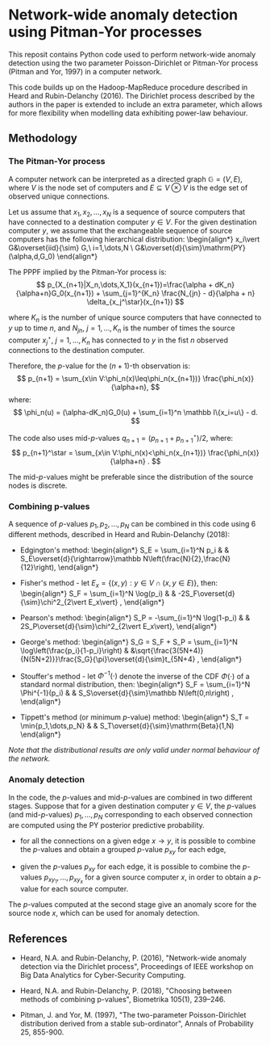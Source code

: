# Network-wide anomaly detection using Pitman-Yor processes

This reposit contains Python code used to perform network-wide anomaly detection using the two parameter Poisson-Dirichlet or Pitman-Yor process (Pitman and Yor, 1997) in a computer network. 

This code builds up on the Hadoop-MapReduce procedure described in Heard and Rubin-Delanchy (2016). The Dirichlet process described by the authors in the paper is extended to include an extra parameter, which allows for more flexibility when modelling data exhibiting power-law behaviour.

## Methodology

### The Pitman-Yor process

A computer network can be interpreted as a directed graph $\mathbb{G}=(V,E)$, where $V$ is the node set of computers and $E\subseteq V\otimes V$ is the edge set of observed unique connections. 

Let us assume that $x_1,x_2,\dots,x_N$ is a sequence of source computers that have connected to a destination computer $y\in V$. For the given destination computer $y$, we assume that the exchangeable sequence of source computers has the following hierarchical distribution:
\begin{align*}
 x_i\vert G&\overset{iid}{\sim} G,\ i=1,\dots,N \\
 G&\overset{d}{\sim}\mathrm{PY}(\alpha,d,G_0)
\end{align*}

The PPPF implied by the Pitman-Yor process is:
$$ p_{X_{n+1}|X_n,\dots,X_1}(x_{n+1})=\frac{\alpha + dK_n}{\alpha+n}G_0(x_{n+1}) + \sum_{j=1}^{K_n} \frac{N_{jn} - d}{\alpha + n} \delta_{x_j^\star}(x_{n+1}) $$

where $K_n$ is the number of unique source computers that have connected to $y$ up to time $n$, and $N_{jn},\ j=1,\dots,K_n$ is the number of times the source computer $x_j^\star,\ j=1,\dots,K_n$ has connected to $y$ in the fist $n$ observed connections to the destination computer. 

Therefore, the $p$-value for the $(n+1)$-th observation is: 
$$ p_{n+1} = \sum_{x\in V:\phi_n(x)\leq\phi_n(x_{n+1})} \frac{\phi_n(x)}{\alpha+n}, $$
where:
$$ \phi_n(u) = (\alpha-dK_n)G_0(u) + \sum_{i=1}^n \mathbb I\{x_i=u\} - d. $$

The code also uses mid-$p$-values $q_{n+1}=(p_{n+1}+p_{n+1}^\star)/2$, where:
$$ p_{n+1}^\star = \sum_{x\in V:\phi_n(x)<\phi_n(x_{n+1})} \frac{\phi_n(x)}{\alpha+n} . $$

The mid-$p$-values might be preferable since the distribution of the source nodes is discrete. 


### Combining p-values

A sequence of $p$-values $p_1,p_2,\dots,p_N$ can be combined in this code using 6 different methods, described in Heard and Rubin-Delanchy (2018):

* Edgington's method:
\begin{align*}
S_E = \sum_{i=1}^N p_i & & S_E\overset{d}{\rightarrow}\mathbb N\left(\frac{N}{2},\frac{N}{12}\right), 
\end{align*}

* Fisher's method - let $E_x=\{(x,y):y\in V\cap(x,y\in E)\}$, then:
\begin{align*} 
S_F = \sum_{i=1}^N \log(p_i) & & -2S_F\overset{d}{\sim}\chi^2_{2\vert E_x\vert} ,
\end{align*}

* Pearson's method:
\begin{align*}
S_P = -\sum_{i=1}^N \log(1-p_i) & & 2S_P\overset{d}{\sim}\chi^2_{2\vert E_x\vert},
\end{align*}

* George's method: 
\begin{align*}
S_G = S_F + S_P = \sum_{i=1}^N \log\left(\frac{p_i}{1-p_i}\right) & &\sqrt{\frac{3(5N+4)}{N(5N+2)}}\frac{S_G}{\pi}\overset{d}{\sim}t_{5N+4} , 
\end{align*}

* Stouffer's method - let $\Phi^{-1}(\cdot)$ denote the inverse of the CDF $\Phi(\cdot)$ of a standard normal distribution, then:
\begin{align*}
S_F = \sum_{i=1}^N \Phi^{-1}(p_i) & & S_S\overset{d}{\sim}\mathbb N\left(0,n\right) ,
\end{align*}

* Tippett's method (or minimum $p$-value) method: 
\begin{align*}
S_T = \min\{p_1,\dots,p_N\} & & S_T\overset{d}{\sim}\mathrm{Beta}(1,N)
\end{align*}

*Note that the distributional results are only valid under normal behaviour of the network.*

### Anomaly detection

In the code, the $p$-values and mid-$p$-values are combined in two different stages. Suppose that for a given destination computer $y\in V$, the $p$-values (and mid-$p$-values) $p_1,\dots,p_N$ corresponding to each observed connection are computed using the PY posterior predictive probability.

* for all the connections on a given edge $x\to y$, it is possible to combine the $p$-values and obtain a grouped $p$-value $p_{xy}$ for each edge,

* given the $p$-values $p_{xy}$ for each edge, it is possible to combine the $p$-values $p_{xy_1},\dots,p_{xy_x}$ for a given source computer $x$, in order to obtain a $p$-value for each source computer.

The $p$-values computed at the second stage give an anomaly score for the source node $x$, which can be used for anomaly detection. 

## References

* Heard, N.A. and Rubin-Delanchy, P. (2016), "Network-wide anomaly detection via the Dirichlet process", Proceedings of IEEE workshop on Big Data Analytics for Cyber-Security Computing.

* Heard, N.A. and Rubin-Delanchy, P. (2018), "Choosing between methods of combining p-values", Biometrika 105(1), 239–246.

* Pitman, J. and Yor, M. (1997), "The two-parameter Poisson-Dirichlet distribution derived from a stable sub-ordinator", Annals of Probability 25, 855-900.


